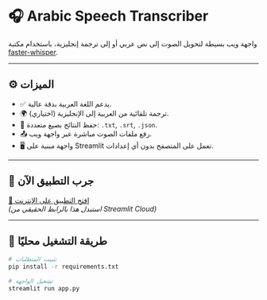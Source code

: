 # 🎧 Arabic Speech Transcriber

واجهة ويب بسيطة لتحويل الصوت إلى نص عربي أو إلى ترجمة إنجليزية، باستخدام مكتبة [faster-whisper](https://github.com/SYSTRAN/faster-whisper).

---

## ⚙️ الميزات

- ✅ يدعم اللغة العربية بدقة عالية.
- 🌍 ترجمة تلقائية من العربية إلى الإنجليزية (اختياري).
- 💾 حفظ النتائج بصيغ متعددة: `.txt`, `.srt`, `.json`.
- 📤 رفع ملفات الصوت مباشرة عبر واجهة ويب.
- 🖥️ واجهة مبنية على Streamlit تعمل على المتصفح بدون أي إعدادات.

---

## 🚀 جرب التطبيق الآن

[🔗 افتح التطبيق على الإنترنت](https://arabic-speech-transcriber.streamlit.app//)  
*(استبدل هذا بالرابط الحقيقي من Streamlit Cloud)*

---

## 🧪 طريقة التشغيل محليًا

```bash
# تثبيت المتطلبات
pip install -r requirements.txt

# تشغيل الواجهة
streamlit run app.py
